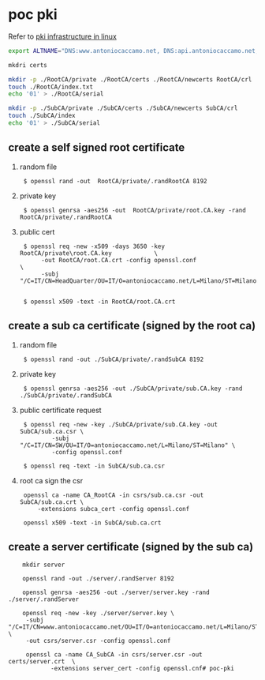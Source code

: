 
# poc pki
Refer to [pki infrastructure in linux](https://evilshit.wordpress.com/2013/06/19/how-to-create-your-own-pki-with-openssl)


```bash
export ALTNAME="DNS:www.antoniocaccamo.net, DNS:api.antoniocaccamo.net, DNS:www2.antoniocaccamo.net"

mkdri certs

mkdir -p ./RootCA/private ./RootCA/certs ./RootCA/newcerts RootCA/crl
touch ./RootCA/index.txt
echo '01' > ./RootCA/serial

mkdir -p ./SubCA/private ./SubCA/certs ./SubCA/newcerts SubCA/crl
touch ./SubCA/index
echo '01' > ./SubCA/serial

```

## create a self signed root certificate




1. random file

        $ openssl rand -out  RootCA/private/.randRootCA 8192

2. private key

        $ openssl genrsa -aes256 -out  RootCA/private/root.CA.key -rand  RootCA/private/.randRootCA

3. public cert

        $ openssl req -new -x509 -days 3650 -key RootCA/private\root.CA.key            \
             -out RootCA/root.CA.crt -config openssl.conf                              \
             -subj "/C=IT/CN=HeadQuarter/OU=IT/O=antoniocaccamo.net/L=Milano/ST=Milano"


        $ openssl x509 -text -in RootCA/root.CA.crt


## create a sub ca certificate (signed by the root ca)

1. random file

        $ openssl rand -out ./SubCA/private/.randSubCA 8192

2. private key

        $ openssl genrsa -aes256 -out ./SubCA/private/sub.CA.key -rand ./SubCA/private/.randSubCA    

3. public certificate request

        $ openssl req -new -key ./SubCA/private/sub.CA.key -out SubCA/sub.ca.csr \
                -subj "/C=IT/CN=SW/OU=IT/O=antoniocaccamo.net/L=Milano/ST=Milano" \
                -config openssl.conf

        $ openssl req -text -in SubCA/sub.ca.csr
        

4. root ca sign the csr

        openssl ca -name CA_RootCA -in csrs/sub.ca.csr -out SubCA/sub.ca.crt \
            -extensions subca_cert -config openssl.conf

        openssl x509 -text -in SubCA/sub.ca.crt

## create a server certificate (signed by the sub ca)            

        mkdir server

        openssl rand -out ./server/.randServer 8192

        openssl genrsa -aes256 -out ./server/server.key -rand ./server/.randServer

        openssl req -new -key ./server/server.key \
         -subj "/C=IT/CN=www.antoniocaccamo.net/OU=IT/O=antoniocaccamo.net/L=Milano/ST=Milano" \
         -out csrs/server.csr -config openssl.conf 

         openssl ca -name CA_SubCA -in csrs/server.csr -out certs/server.crt  \
                -extensions server_cert -config openssl.cnf# poc-pki
